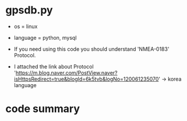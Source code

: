 # gpsdb.py

* os = linux
* language = python, mysql


* If you need using this code you should understand 'NMEA-0183' Protocol.
* I attached the link about Protocol 'https://m.blog.naver.com/PostView.naver?isHttpsRedirect=true&blogId=6k5tvb&logNo=120061235070' -> korea language






# code summary


